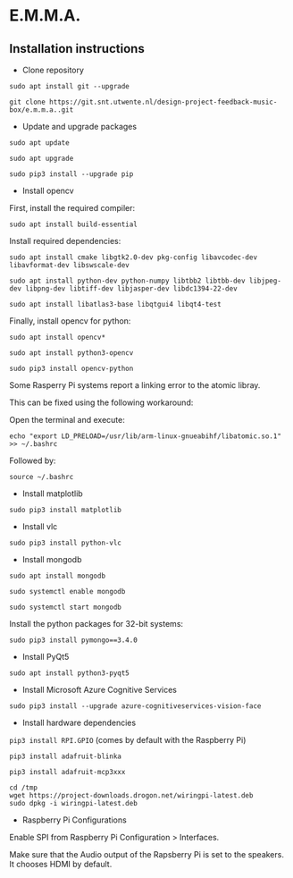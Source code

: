 # E.M.M.A.

## Installation instructions

* Clone repository

`sudo apt install git --upgrade`

`git clone https://git.snt.utwente.nl/design-project-feedback-music-box/e.m.m.a..git`

* Update and upgrade packages

`sudo apt update`

`sudo apt upgrade`

`sudo pip3 install --upgrade pip`

* Install opencv

First, install the required compiler:

`sudo apt install build-essential`

Install required dependencies:

`sudo apt install cmake libgtk2.0-dev pkg-config libavcodec-dev libavformat-dev libswscale-dev`

`sudo apt install python-dev python-numpy libtbb2 libtbb-dev libjpeg-dev libpng-dev libtiff-dev libjasper-dev libdc1394-22-dev`

`sudo apt install libatlas3-base libqtgui4 libqt4-test`

Finally, install opencv for python:

`sudo apt install opencv*`

`sudo apt install python3-opencv`

`sudo pip3 install opencv-python`

Some Rasperry Pi systems report a linking error to the atomic libray.

This can be fixed using the following workaround:

Open the terminal and execute:

`echo "export LD_PRELOAD=/usr/lib/arm-linux-gnueabihf/libatomic.so.1" >> ~/.bashrc`

Followed by:

`source ~/.bashrc`

* Install matplotlib

`sudo pip3 install matplotlib`

* Install vlc

`sudo pip3 install python-vlc`

* Install mongodb

`sudo apt install mongodb`

`sudo systemctl enable mongodb`

`sudo systemctl start mongodb`

Install the python packages for 32-bit systems:

`sudo pip3 install pymongo==3.4.0`

* Install PyQt5

`sudo apt install python3-pyqt5`

* Install Microsoft Azure Cognitive Services

`sudo pip3 install --upgrade azure-cognitiveservices-vision-face`

* Install hardware dependencies

`pip3 install RPI.GPIO` (comes by default with the Raspberry Pi)

`pip3 install adafruit-blinka`

`pip3 install adafruit-mcp3xxx`

    cd /tmp
    wget https://project-downloads.drogon.net/wiringpi-latest.deb
    sudo dpkg -i wiringpi-latest.deb

* Raspberry Pi Configurations

Enable SPI from Raspberry Pi Configuration > Interfaces.

Make sure that the Audio output of the Rapsberry Pi is set to the speakers.
It chooses HDMI by default.